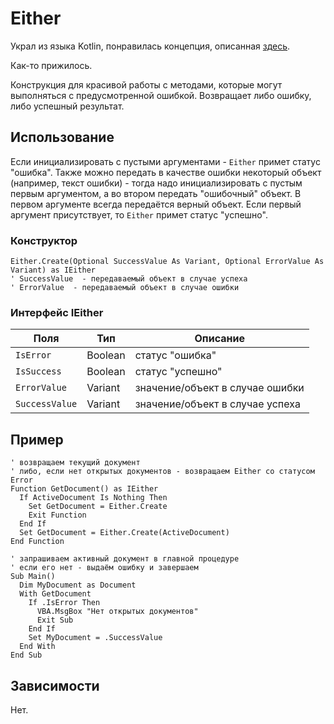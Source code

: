 # Either

Украл из языка Kotlin, понравилась концепция, описанная [здесь](https://habr.com/ru/company/piter/blog/589579/).

Как-то прижилось.

Конструкция для красивой работы с методами, которые могут выполняться с предусмотренной ошибкой. Возвращает либо ошибку, либо успешный результат.

## Использование

Если инициализировать с пустыми аргументами - `Either` примет статус "ошибка". Также можно передать в качестве ошибки некоторый объект (например, текст ошибки) - тогда надо инициализировать с пустым первым аргументом, а во втором передать "ошибочный" объект. В первом аргументе всегда передаётся верный объект. Если первый аргумент присутствует, то `Either` примет статус "успешно".

### Конструктор

```VBA
Either.Create(Optional SuccessValue As Variant, Optional ErrorValue As Variant) as IEither
' SuccessValue  - передаваемый объект в случае успеха
' ErrorValue  - передаваемый объект в случае ошибки
```

### Интерфейс IEither

| Поля           | Тип     | Описание                        |
| -------------- | ------- | ------------------------------- |
| `IsError`      | Boolean | статус "ошибка"                 |
| `IsSuccess`    | Boolean | статус "успешно"                |
| `ErrorValue`   | Variant | значение/объект в случае ошибки |
| `SuccessValue` | Variant | значение/объект в случае успеха |

## Пример

```VBA
' возвращаем текущий документ
' либо, если нет открытых документов - возвращаем Either со статусом Error
Function GetDocument() as IEither
  If ActiveDocument Is Nothing Then
    Set GetDocument = Either.Create
    Exit Function
  End If
  Set GetDocument = Either.Create(ActiveDocument)
End Function

' запрашиваем активный документ в главной процедуре
' если его нет - выдаём ошибку и завершаем
Sub Main()
  Dim MyDocument as Document
  With GetDocument
    If .IsError Then
      VBA.MsgBox "Нет открытых документов"
      Exit Sub
    End If
    Set MyDocument = .SuccessValue
  End With
End Sub
```

## Зависимости

Нет.